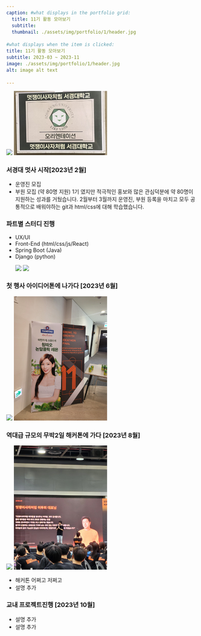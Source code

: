 ```yaml
---
caption: #what displays in the portfolio grid:
  title: 11기 활동 모아보기
  subtitle: 
  thumbnail: ./assets/img/portfolio/1/header.jpg
  
#what displays when the item is clicked:
title: 11기 활동 모아보기
subtitle: 2023-03 ~ 2023-11
image: ./assets/img/portfolio/1/header.jpg
alt: image alt text

---
```

<p aligin='center'>
  <img src="./assets/img/portfolio/1/OT.jpg" width="49%">
  <img src="./assets/img/portfolio/1/OT_img.jpg" width="49%">
</p>

### 서경대 멋사 시작[2023년 2월]
- 운영진 모집
- 부원 모집 (약 80명 지원)
1기 였지만 적극적인 홍보와 많은 관심덕분에 약 80명이 지원하는 성과를 거뒀습니다.
2월부터 3월까지 운영진, 부원 등록을 마치고 모두 공통적으로 배워야하는 git과 html/css에 대해 학습했습니다.

### 파트별 스터디 진행
- UX/UI
- Front-End (html/css/js/React)
- Spring Boot (Java)
- Django (python)
  <p>
    <img src="./assets/img/portfolio/1/OT.jpg" width="49%">
    <img src="./assets/img/portfolio/1/OT.jpg" width="49%">
  </p>

### 첫 행사 아이디어톤에 나가다 [2023년 6월]
<p>
  <img src="./assets/img/portfolio/1/ideathon1.jpg" width="49%">
  <img src="./assets/img/portfolio/1/ideathon2.jpg" width="49%">
</p>

### 역대급 규모의 무박2일 해커톤에 가다 [2023년 8월]
<p>
  <img src="./assets/img/portfolio/1/hackton1.jpg" width="49%">
  <img src="./assets/img/portfolio/1/hackton2.jpg" width="49%">
</p>

- 해커톤 어쩌고 저쩌고
- 설명 추가

### 교내 프로젝트진행 [2023년 10월]
  <p>
  </p>

- 설명 추가
- 설명 추가